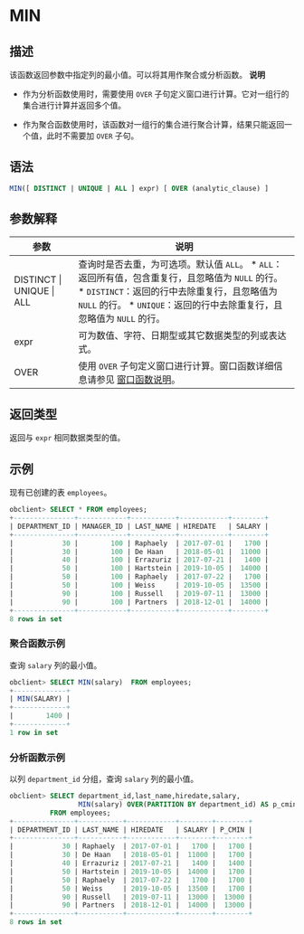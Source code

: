 MIN 
========================



描述 
-----------------------

该函数返回参数中指定列的最小值。可以将其用作聚合或分析函数。
**说明**



* 作为分析函数使用时，需要使用 `OVER` 子句定义窗口进行计算。它对一组行的集合进行计算并返回多个值。

  

* 作为聚合函数使用时，该函数对一组行的集合进行聚合计算，结果只能返回一个值，此时不需要加 `OVER` 子句。

  




语法 
-----------------------

```sql
MIN([ DISTINCT | UNIQUE | ALL ] expr) [ OVER (analytic_clause) ]
```



参数解释 
-------------------------



|          **参数**           |                                                                                                                                         **说明**                                                                                                                                          |
|---------------------------|-----------------------------------------------------------------------------------------------------------------------------------------------------------------------------------------------------------------------------------------------------------------------------------------|
| DISTINCT \| UNIQUE \| ALL | 查询时是否去重，为可选项。默认值 `ALL`。 * `ALL`：返回所有值，包含重复行，且忽略值为 `NULL` 的行。   * `DISTINCT`：返回的行中去除重复行，且忽略值为 `NULL` 的行。   * `UNIQUE`：返回的行中去除重复行，且忽略值为 `NULL` 的行。    |
| expr                      | 可为数值、字符、日期型或其它数据类型的列或表达式。                                                                                                                                                                                                                                                               |
| OVER                      | 使用 `OVER` 子句定义窗口进行计算。窗口函数详细信息请参见 [窗口函数说明](/zh-CN/11.sql-reference-oracle-mode/5.functions-2/4.analysis-functions-2/1.window-function-description.md)。                                                                                                                                                                                                 |



返回类型 
-------------------------

返回与 `expr` 相同数据类型的值。

示例 
-----------------------

现有已创建的表 `employees`。

```sql
obclient> SELECT * FROM employees;
+---------------+------------+-----------+------------+--------+
| DEPARTMENT_ID | MANAGER_ID | LAST_NAME | HIREDATE   | SALARY |
+---------------+------------+-----------+------------+--------+
|            30 |        100 | Raphaely  | 2017-07-01 |   1700 |
|            30 |        100 | De Haan   | 2018-05-01 |  11000 |
|            40 |        100 | Errazuriz | 2017-07-21 |   1400 |
|            50 |        100 | Hartstein | 2019-10-05 |  14000 |
|            50 |        100 | Raphaely  | 2017-07-22 |   1700 |
|            50 |        100 | Weiss     | 2019-10-05 |  13500 |
|            90 |        100 | Russell   | 2019-07-11 |  13000 |
|            90 |        100 | Partners  | 2018-12-01 |  14000 |
+---------------+------------+-----------+------------+--------+
8 rows in set
```



### 聚合函数示例 

查询 `salary` 列的最小值。

```sql
obclient> SELECT MIN(salary)  FROM employees;
+-------------+
| MIN(SALARY) |
+-------------+
|        1400 |
+-------------+
1 row in set
```



### 分析函数示例 

以列 `department_id` 分组，查询 `salary` 列的最小值。

```sql
obclient> SELECT department_id,last_name,hiredate,salary,
                 MIN(salary) OVER(PARTITION BY department_id) AS p_cmin
          FROM employees;
+---------------+-----------+------------+--------+--------+
| DEPARTMENT_ID | LAST_NAME | HIREDATE   | SALARY | P_CMIN |
+---------------+-----------+------------+--------+--------+
|            30 | Raphaely  | 2017-07-01 |   1700 |   1700 |
|            30 | De Haan   | 2018-05-01 |  11000 |   1700 |
|            40 | Errazuriz | 2017-07-21 |   1400 |   1400 |
|            50 | Hartstein | 2019-10-05 |  14000 |   1700 |
|            50 | Raphaely  | 2017-07-22 |   1700 |   1700 |
|            50 | Weiss     | 2019-10-05 |  13500 |   1700 |
|            90 | Russell   | 2019-07-11 |  13000 |  13000 |
|            90 | Partners  | 2018-12-01 |  14000 |  13000 |
+---------------+-----------+------------+--------+--------+
8 rows in set
```


